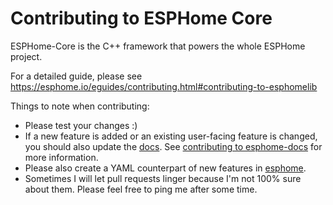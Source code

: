 # Contributing to ESPHome Core

ESPHome-Core is the C++ framework that powers the whole ESPHome project.

For a detailed guide, please see https://esphome.io/eguides/contributing.html#contributing-to-esphomelib

Things to note when contributing:
 - Please test your changes :)
 - If a new feature is added or an existing user-facing feature is changed, you should also 
   update the [docs](https://github.com/esphome/esphome-docs). See [contributing to esphome-docs](https://esphome.io/guides/contributing.html#contributing-to-esphomedocs)
   for more information.
 - Please also create a YAML counterpart of new features in [esphome](https://github.com/esphome/esphome).
 - Sometimes I will let pull requests linger because I'm not 100% sure about them. Please feel free to ping
   me after some time.
